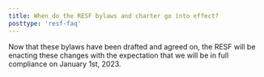 ```yaml
---
title: When do the RESF bylaws and charter go into effect?
posttype: 'resf-faq'
---
```


Now that these bylaws have been drafted and agreed on, the RESF will be enacting these changes with the expectation that we will be in full compliance on January 1st, 2023.
